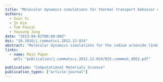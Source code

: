 ```yaml
---
title: "Molecular dynamics simulations for thermal transport behavior of InAs nanotubes: A role of symmetry"
authors:
  - Suin Yi
  - In Kim
  - Tod Pascal
  - Yousung Jung
date: "2013-04-01T00:00:00Z"
doi: "10.1016/j.commatsci.2012.12.024"
abstract: "Molecular dynamics simulations for the indium arsenide (InAs) nanowires and nanotubes are performed to understand the improved (decreased) thermal transport behavior in nanostructured systems. The InAs nanotubes have a significantly reduced heat flow as compared to the nanowire analogue due to the increased surface area to volume effect. A 53% reduction in thermal conductivity was observed with a 17% reduction in the nanowire cross sectional area. Local heat current analysis shows that the interior atoms being removed in nanotubes have the largest local heat current contribution, thereby punching a hole in the middle leading to the largest reduction in thermal conductivity of the material. We then find that the broken symmetry can lower the thermal conductivity even further. As a result, a sweet spot for the lowest thermal conductivity for nanotubes is found at the nearest displacement of the hole from the center due to the two opposing factors: highest local heat currents for the innermost atoms and the effect of broken symmetry. We expect that this new physical mechanism of heat transport in InAs nanotubes can be generalized to other thermoelectric materials such as silicon nanowires and nanotubes to reduce a lattice thermal conductivity even further."
links:
  - name: Main Paper
    url: "publication/j.commatsci.2012.12.024/025.commmat_4952.pdf"

publication: "Computational Materials Science"
publication_types: ["article-journal"]
---
```

